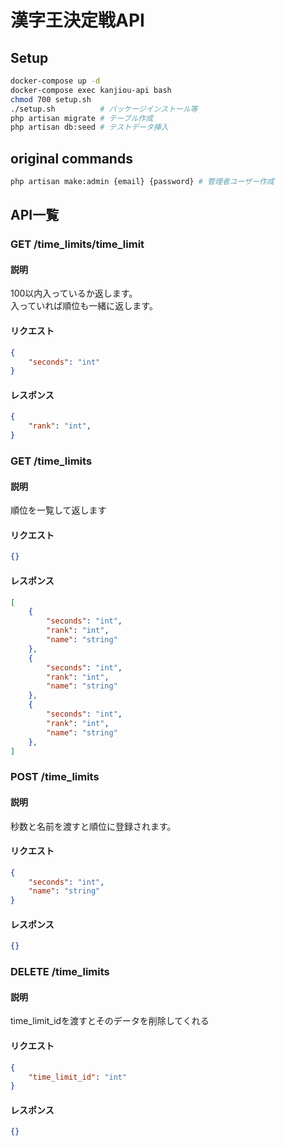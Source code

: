 # 漢字王決定戦API
## Setup
```bash
docker-compose up -d
docker-compose exec kanjiou-api bash
chmod 700 setup.sh
./setup.sh          # パッケージインストール等
php artisan migrate # テーブル作成
php artisan db:seed # テストデータ挿入
```
## original commands
```bash
php artisan make:admin {email} {password} # 管理者ユーザー作成
```
## API一覧
### GET /time_limits/time_limit
#### 説明
100以内入っているか返します。  
入っていれば順位も一緒に返します。
#### リクエスト
```json
{
    "seconds": "int"
}
```
#### レスポンス
```json
{
    "rank": "int",
}
```

### GET /time_limits
#### 説明
順位を一覧して返します
#### リクエスト
```json
{}
```
#### レスポンス
```json
[
    {
        "seconds": "int",
        "rank": "int",
        "name": "string"
    },
    {
        "seconds": "int",
        "rank": "int",
        "name": "string"
    },
    {
        "seconds": "int",
        "rank": "int",
        "name": "string"
    },
]
```

### POST /time_limits
#### 説明
秒数と名前を渡すと順位に登録されます。
#### リクエスト
```json
{
    "seconds": "int",
    "name": "string"
}
```
#### レスポンス
```json
{}
```

### DELETE /time_limits
#### 説明
time_limit_idを渡すとそのデータを削除してくれる
#### リクエスト
```json
{
    "time_limit_id": "int"
}
```
#### レスポンス
```json
{}
```

